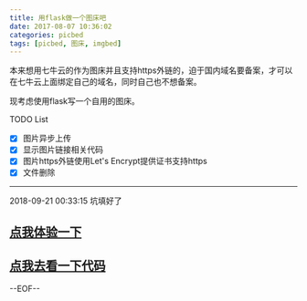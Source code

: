 ```yaml
---
title: 用flask做一个图床吧
date: 2017-08-07 10:36:02
categories: picbed
tags: [picbed, 图床, imgbed]
---
```



本来想用七牛云的作为图床并且支持https外链的，迫于国内域名要备案，才可以在七牛云上面绑定自己的域名，同时自己也不想备案。

现考虑使用flask写一个自用的图床。
<!-- more -->

TODO List

- [x] 图片异步上传
- [x] 显示图片链接相关代码
- [x] 图片https外链使用Let's Encrypt提供证书支持https
- [x] 文件删除

-----


2018-09-21 00:33:15 坑填好了

## [点我体验一下](https://picbed.cthee.cyou/)
## [点我去看一下代码](https://github.com/leollon/yet-another-image-bed)

--EOF--
